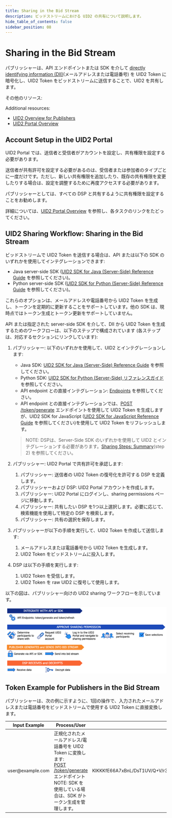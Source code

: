 ```yaml
---
title: Sharing in the Bid Stream
description: ビッドストリームにおける UID2 の共有について説明します。
hide_table_of_contents: false
sidebar_position: 08
---
```


# Sharing in the Bid Stream

<!-- It includes the following:

- [Account Setup in the UID2 Portal](#account-setup-in-the-uid2-portal)
- [UID2 Sharing Workflow: Sharing in the Bid Stream](#uid2-sharing-workflow-sharing-in-the-bid-stream)
- [Token Example for Publishers in the Bid Stream](#token-example-for-publishers-in-the-bid-stream) -->

パブリッシャーは、API エンドポイントまたは SDK を介して [directly identifying information (DII)](../ref-info/glossary-uid.md#gl-dii)(メールアドレスまたは電話番号) を UID2 Token に暗号化し、UID2 Token をビッドストリームに送信することで、UID2 を共有します。


その他のリソース:

Additional resources:
- [UID2 Overview for Publishers](../overviews/overview-publishers.md)
- [UID2 Portal Overview](../portal/portal-overview.md)

## Account Setup in the UID2 Portal

UID2 Portal では、送信者と受信者がアカウントを設定し、共有権限を設定する必要があります。

送信者が共有許可を設定する必要があるのは、受信者または参加者のタイプごとに一度だけです。ただし、新しい共有権限を追加したり、既存の共有権限を変更したりする場合は、設定を調整するために再度アクセスする必要があります。

パブリッシャーとしては、すべての DSP と共有するように共有権限を設定することをお勧めします。

詳細については、[UID2 Portal Overview](../portal/portal-overview.md) を参照し、各タスクのリンクをたどってください。

## UID2 Sharing Workflow: Sharing in the Bid Stream

ビッドストリームで UID2 Token を送信する場合は、API または以下の SDK のいずれかを使用してインテグレーションできます:

- Java server-side SDK ([UID2 SDK for Java (Server-Side) Reference Guide](../sdks/uid2-sdk-ref-java.md) を参照してください)。
- Python server-side SDK ([UID2 SDK for Python (Server-Side) Reference Guide](../sdks/uid2-sdk-ref-python.md) を参照してください)。

これらのオプションは、メールアドレスや電話番号から UID2 Token を生成し、トークンを定期的に更新することをサポートしています。他の SDK は、現時点ではトークン生成とトークン更新をサポートしていません。

API または指定された server-side SDK を介して、DII から UID2 Token を生成するためのワークフローは、以下のステップで構成されています (各ステップは、対応するセクションにリンクしています):

1. パブリッシャー: 以下のいずれかを使用して、UID2 とインテグレーションします:

   - Java SDK: [UID2 SDK for Java (Server-Side) Reference Guide](../sdks/uid2-sdk-ref-java.md) を参照してください。
   - Python SDK: [UID2 SDK for Python (Server-Side) リファレンスガイド](../sdks/uid2-sdk-ref-python.md) を参照してください。
   - API endpoint との直接インテグレーション: [Endpoints](/docs/category/endpoints-v2) を参照してください。
   - API endpoint との直接インテグレーションでは、[POST /token/generate](../endpoints/post-token-generate.md) エンドポイントを使用して UID2 Token を生成しますが、UID2 SDK for JavaScript ([UID2 SDK for JavaScript Reference Guide](../sdks/client-side-identity.md) を参照してください)を使用して UID2 Token をリフレッシュします。

   >NOTE: DSPは、Server-Side SDK のいずれかを使用して UID2 とインテグレーションする必要があります。[Sharing Steps: Summary](sharing-implementing.md#sharing-steps-summary)(step 2) を参照してください。

1. パブリッシャー: UID2 Portal で共有許可を承認します:

   1. パブリッシャー: 送信者の UID2 Token の復号化を許可する DSP を定義します。
   1. パブリッシャーおよび DSP: UID2 Portal アカウントを作成します。
   1. パブリッシャー: UID2 Portal にログインし、sharing permissions ページに移動します。
   1. パブリッシャー: 共有したい DSP を1つ以上選択します。必要に応じて、検索機能を使用して特定の DSP を検索します。
   1. パブリッシャー: 共有の選択を保存します。

1. パブリッシャーが以下の手順を実行して、UID2 Token を作成して送信します:

   1. メールアドレスまたは電話番号から UID2 Token を生成します。
   1. UID2 Token をビッドストリームに投入します。

1. DSP は以下の手順を実行します:

   1. UID2 Token を受信します。
   1. UID2 Token を raw UID2 に復号して使用します。

以下の図は、パブリッシャー向けの UID2 sharing ワークフローを示しています。

![UID2 Sharing Permission Integration Workflow for publishers](images/UID2_Sharing_Diagram_Integrate_SDK_Bid_Stream.png)

## Token Example for Publishers in the Bid Stream

パブリッシャーは、次の例に示すように、1回の操作で、入力されたメールアドレスまたは電話番号をビッドストリームで使用する UID2 Token に直接変換します。

<table>
<colgroup>
    <col style={{
      width: "30%"
    }} />
    <col style={{
      width: "40%"
    }} />
    <col style={{
      width: "30%"
    }} />
   
  </colgroup>
<thead>
<tr>
<th>Input Example</th>
<th>Process/User</th>
<th >Result</th>
</tr>
</thead>
<tbody>
<tr>
<td>user@example.com</td>
<td>正規化されたメールアドレス/電話番号を UID2 Token に変換します:<br/><a href="../endpoints/post-token-generate">POST /token/generate</a> エンドポイント<br/>NOTE: SDK を使用している場合は、SDK がトークン生成を管理します。</td>
<td style={{
  wordBreak: "break-all"
}}>KlKKKfE66A7xBnL/DsT1UV/Q+V/r3xwKL89Wp7hpNllxmNkPaF8vdzenDvfoatn6sSXbFf5DfW9wwbdDwMnnOVpPxojkb8KYSGUte/FLSHtg4CLKMX52UPRV7H9UbWYvXgXC4PaVrGp/Jl5zaxPIDbAW0chULHxS+3zQCiiwHbIHshM+oJ==</td>
</tr>
</tbody>
</table>

<!-- eng_jp -->
